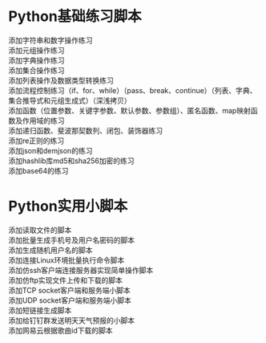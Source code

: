# Python基础练习脚本
添加字符串和数字操作练习  
添加元组操作练习  
添加字典操作练习  
添加集合操作练习  
添加列表操作及数据类型转换练习  
添加流程控制练习（if、for、while）（pass、break、continue）（列表、字典、集合推导式和元组生成式）（深浅拷贝）  
添加函数（位置参数、关键字参数、默认参数、参数组）、匿名函数、map映射函数及作用域的练习  
添加递归函数、斐波那契数列、闭包、装饰器练习  
添加re正则的练习  
添加json和demjson的练习  
添加hashlib库md5和sha256加密的练习  
添加base64的练习  


# Python实用小脚本
添加读取文件的脚本  
添加批量生成手机号及用户名密码的脚本  
添加生成随机用户名的脚本  
添加连接Linux环境批量执行命令脚本  
添加仿ssh客户端连接服务器实现简单操作脚本  
添加仿ftp实现文件上传和下载的脚本  
添加TCP socket客户端和服务端小脚本  
添加UDP socket客户端和服务端小脚本  
添加短链接生成脚本  
添加给钉钉群发送明天天气预报的小脚本  
添加网易云根据歌曲id下载的脚本  
